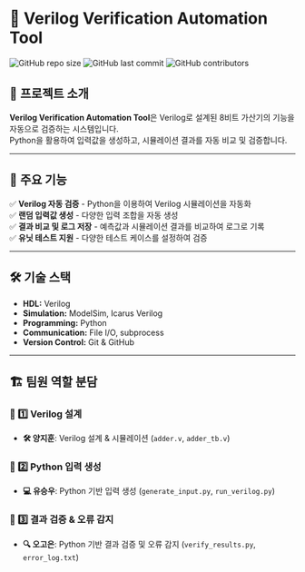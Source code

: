# 📌 Verilog Verification Automation Tool

![GitHub repo size](https://img.shields.io/github/repo-size/goeun-oh/Verilog-verification-automation-tool)
![GitHub last commit](https://img.shields.io/github/last-commit/goeun-oh/Verilog-verification-automation-tool)
![GitHub contributors](https://img.shields.io/github/contributors/goeun-oh/Verilog-verification-automation-tool)

## 📖 프로젝트 소개
**Verilog Verification Automation Tool**은 Verilog로 설계된 8비트 가산기의 기능을 자동으로 검증하는 시스템입니다.  
Python을 활용하여 입력값을 생성하고, 시뮬레이션 결과를 자동 비교 및 검증합니다.

---

## 🔧 주요 기능
✅ **Verilog 자동 검증** - Python을 이용하여 Verilog 시뮬레이션을 자동화  
✅ **랜덤 입력값 생성** - 다양한 입력 조합을 자동 생성  
✅ **결과 비교 및 로그 저장** - 예측값과 시뮬레이션 결과를 비교하여 로그로 기록  
✅ **유닛 테스트 지원** - 다양한 테스트 케이스를 설정하여 검증  

---

## 🛠️ 기술 스택
- **HDL:** Verilog
- **Simulation:** ModelSim, Icarus Verilog
- **Programming:** Python
- **Communication:** File I/O, subprocess
- **Version Control:** Git & GitHub

---


## 🏗️ 팀원 역할 분담
### **🔹 1️⃣ Verilog 설계**
- **🛠️ 양지훈**: Verilog 설계 & 시뮬레이션 (`adder.v`, `adder_tb.v`)

### **🔹 2️⃣ Python 입력 생성**
- **💻 유승우**: Python 기반 입력 생성 (`generate_input.py`, `run_verilog.py`)

### **🔹 3️⃣ 결과 검증 & 오류 감지**
- **🔍 오고은**: Python 기반 결과 검증 및 오류 감지 (`verify_results.py`, `error_log.txt`)

